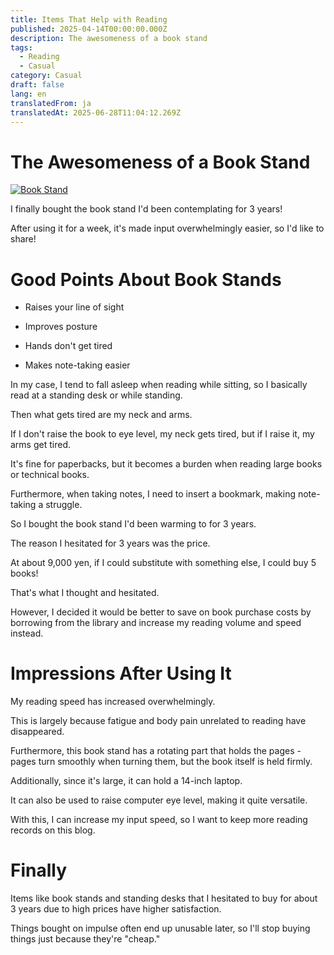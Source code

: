 ```yaml
---
title: Items That Help with Reading
published: 2025-04-14T00:00:00.000Z
description: The awesomeness of a book stand
tags:
  - Reading
  - Casual
category: Casual
draft: false
lang: en
translatedFrom: ja
translatedAt: 2025-06-28T11:04:12.269Z
---
```


# The Awesomeness of a Book Stand

[![Book Stand](https://m.media-amazon.com/images/I/41UoHpzPdiL._AC_.jpg)](https://amzn.asia/d/cvny2L8)

I finally bought the book stand I'd been contemplating for 3 years!

After using it for a week, it's made input overwhelmingly easier, so I'd like to share!

# Good Points About Book Stands

- Raises your line of sight

- Improves posture

- Hands don't get tired

- Makes note-taking easier

In my case, I tend to fall asleep when reading while sitting, so I basically read at a standing desk or while standing.

Then what gets tired are my neck and arms.

If I don't raise the book to eye level, my neck gets tired, but if I raise it, my arms get tired.

It's fine for paperbacks, but it becomes a burden when reading large books or technical books.

Furthermore, when taking notes, I need to insert a bookmark, making note-taking a struggle.

So I bought the book stand I'd been warming to for 3 years.

The reason I hesitated for 3 years was the price.

At about 9,000 yen, if I could substitute with something else, I could buy 5 books!

That's what I thought and hesitated.

However, I decided it would be better to save on book purchase costs by borrowing from the library and increase my reading volume and speed instead.

# Impressions After Using It

My reading speed has increased overwhelmingly.

This is largely because fatigue and body pain unrelated to reading have disappeared.

Furthermore, this book stand has a rotating part that holds the pages - pages turn smoothly when turning them, but the book itself is held firmly.

Additionally, since it's large, it can hold a 14-inch laptop.

It can also be used to raise computer eye level, making it quite versatile.

With this, I can increase my input speed, so I want to keep more reading records on this blog.

# Finally

Items like book stands and standing desks that I hesitated to buy for about 3 years due to high prices have higher satisfaction.

Things bought on impulse often end up unusable later, so I'll stop buying things just because they're "cheap."
